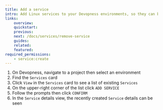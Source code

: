 ```yaml
---
title: Add a service
intro: Add Linux services to your Devopness environments, so they can be easily managed and linked to all servers and applications that depend on them.
links:
    overview:
    quickstart:
    previous:
    next: /docs/services/remove-service
    guides:
    related:
    featured:
required_permissions:
    - service:create
---
```


1. On Devopness, navigate to a project then select an environment
1. Find the `Services` card
1. Click `View` in the `Services` card to see a list of existing `Services`
1. On the upper-right corner of the list click `ADD SERVICE`
1. Follow the prompts then click `CONFIRM`
1. In the `Service` details view, the recently created `Service` details can be seen
